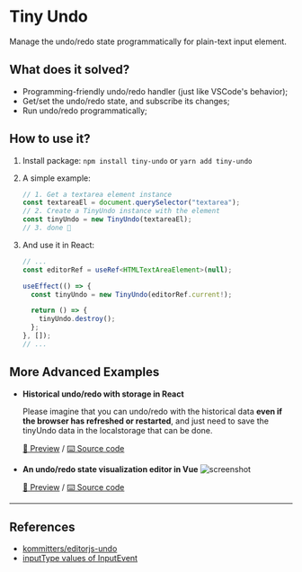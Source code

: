 # Tiny Undo

Manage the undo/redo state programmatically for plain-text input element.

## What does it solved?

- Programming-friendly undo/redo handler (just like VSCode's behavior);
- Get/set the undo/redo state, and subscribe its changes;
- Run undo/redo programmatically;

## How to use it?

1. Install package: `npm install tiny-undo` or `yarn add tiny-undo`
2. A simple example:

   ```typescript
   // 1. Get a textarea element instance
   const textareaEl = document.querySelector("textarea");
   // 2. Create a TinyUndo instance with the element
   const tinyUndo = new TinyUndo(textareaEl);
   // 3. done 🎉
   ```

3. And use it in React:

   ```typescript
   // ...
   const editorRef = useRef<HTMLTextAreaElement>(null);

   useEffect(() => {
     const tinyUndo = new TinyUndo(editorRef.current!);

     return () => {
       tinyUndo.destroy();
     };
   }, []);
   // ...
   ```

## More Advanced Examples

- **Historical undo/redo with storage in React**

  Please imagine that you can undo/redo with the historical data **even if the browser has refreshed or restarted**, and just need to save the tinyUndo data in the localstorage that can be done.

  [👀 Preview](https://memos.justsven.top) / [⌨️ Source code](https://github.com/boojack/insmemo-web/commit/82d6a8bb880fd9f0e333c871f8c63ac6b19eff7b)

- **An undo/redo state visualization editor in Vue**
  ![screenshot](https://cdn.jellow.site/Fj4OSuNf62-cBX0clJGYx4-_imnxv2.png)

  [👀 Preview](https://boojack.github.io/tiny-undo-editor/) / [⌨️ Source code](https://github.com/boojack/tiny-undo-editor)

---

## References

- [kommitters/editorjs-undo](https://github.com/kommitters/editorjs-undo)
- [inputType values of InputEvent](https://rawgit.com/w3c/input-events/v1/index.html#interface-InputEvent-Attributes)
